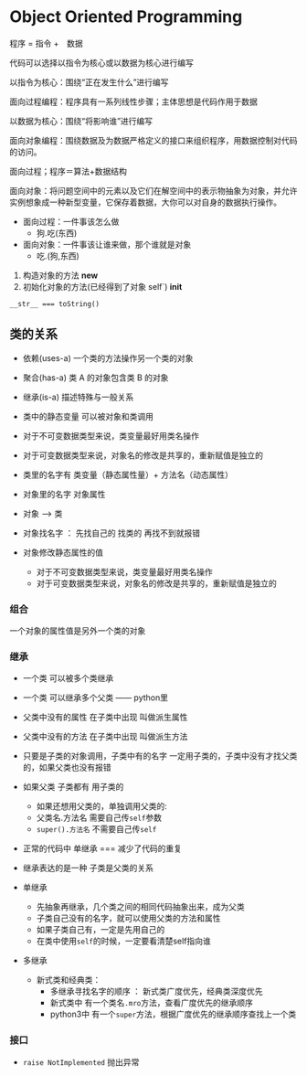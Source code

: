 # Object Oriented Programming

程序 = 指令 +　数据

代码可以选择以指令为核心或以数据为核心进行编写

以指令为核心：围绕“正在发生什么”进行编写

面向过程编程：程序具有一系列线性步骤；主体思想是代码作用于数据

以数据为核心：围绕“将影响谁”进行编写

面向对象编程：围绕数据及为数据严格定义的接口来组织程序，用数据控制对代码的访问。

面向过程；程序＝算法+数据结构

面向对象：将问题空间中的元素以及它们在解空间中的表示物抽象为对象，并允许实例想象成一种新型变量，它保存着数据，大你可以对自身的数据执行操作。

- 面向过程：一件事该怎么做
  - 狗.吃(东西)
- 面向对象：一件事该让谁来做，那个谁就是对象
  - 吃.(狗,东西)

1. 构造对象的方法 __new__
2. 初始化对象的方法(已经得到了对象 self`) __init__

`__str__ === toString()`

## 类的关系

- 依赖(uses-a) 一个类的方法操作另一个类的对象
- 聚合(has-a) 类 A 的对象包含类 B 的对象
- 继承(is-a) 描述特殊与一般关系

- 类中的静态变量 可以被对象和类调用
- 对于不可变数据类型来说，类变量最好用类名操作
- 对于可变数据类型来说，对象名的修改是共享的，重新赋值是独立的

- 类里的名字有 类变量（静态属性量）+ 方法名（动态属性）
- 对象里的名字 对象属性
- 对象 ——> 类
- 对象找名字 ： 先找自己的 找类的 再找不到就报错
- 对象修改静态属性的值
  - 对于不可变数据类型来说，类变量最好用类名操作
  - 对于可变数据类型来说，对象名的修改是共享的，重新赋值是独立的

### 组合

一个对象的属性值是另外一个类的对象

### 继承

- 一个类 可以被多个类继承
- 一个类 可以继承多个父类  —— python里

- 父类中没有的属性 在子类中出现 叫做派生属性
- 父类中没有的方法 在子类中出现 叫做派生方法
- 只要是子类的对象调用，子类中有的名字 一定用子类的，子类中没有才找父类的，如果父类也没有报错
- 如果父类 子类都有 用子类的
  - 如果还想用父类的，单独调用父类的:
  - 父类名.方法名 需要自己传`self`参数
  - `super().方法名` 不需要自己传`self`
- 正常的代码中 单继承 === 减少了代码的重复
- 继承表达的是一种 子类是父类的关系

- 单继承
  - 先抽象再继承，几个类之间的相同代码抽象出来，成为父类
  - 子类自己没有的名字，就可以使用父类的方法和属性
  - 如果子类自己有，一定是先用自己的
  - 在类中使用`self`的时候，一定要看清楚self指向谁
- 多继承
  - 新式类和经典类：
    - 多继承寻找名字的顺序 ： 新式类广度优先，经典类深度优先
    - 新式类中 有一个类名`.mro`方法，查看广度优先的继承顺序
    - python3中 有一个`super`方法，根据广度优先的继承顺序查找上一个类

### 接口

- `raise NotImplemented` 抛出异常